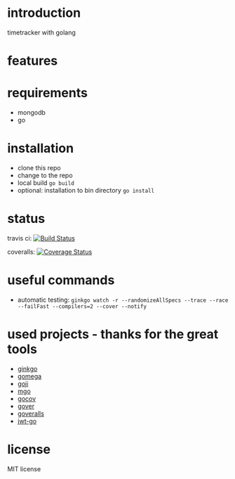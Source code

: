 # introduction
timetracker with golang

# features

# requirements
* mongodb
* go

# installation
* clone this repo
* change to the repo
* local build `go build`
* optional: installation to bin directory `go install`

# status
travis ci: [![Build Status](https://travis-ci.org/zippelmann/gtt.svg?branch=master)](https://travis-ci.org/zippelmann/gtt)

coveralls: [![Coverage Status](https://coveralls.io/repos/zippelmann/gtt/badge.svg)](https://coveralls.io/r/zippelmann/gtt)

# useful commands
* automatic testing: `ginkgo watch -r --randomizeAllSpecs --trace --race --failFast --compilers=2 --cover --notify`

# used projects - thanks for the great tools
* [ginkgo](https://onsi.github.io/ginkgo/)
* [gomega](https://onsi.github.io/gomega/)
* [goji](http://goji.io)
* [mgo](https://labix.org/mgo)
* [gocov](https://github.com/axw/gocov)
* [gover](https://github.com/modocache/gover)
* [goveralls](https://github.com/mattn/goveralls)
* [jwt-go](https://github.com/dgrijalva/jwt-go)

# license
MIT license
